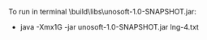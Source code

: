 To run in terminal \build\libs\unosoft-1.0-SNAPSHOT.jar:
- java -Xmx1G -jar unosoft-1.0-SNAPSHOT.jar lng-4.txt